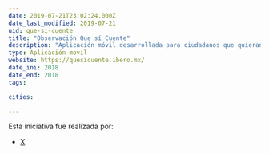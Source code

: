 ```yaml
---
date: 2019-07-21T23:02:24.000Z
date_last_modified: 2019-07-21
uid: que-si-cuente
title: "Observación Que sí Cuente"
description: "Aplicación móvil desarrollada para ciudadanos que quieran ser observadores independientes en la jornada electoral en México en julio del 2018."
type: Aplicación movil
website: https://quesicuente.ibero.mx/
date_ini: 2018
date_end: 2018
tags:

cities: 

---
```


Esta iniciativa fue realizada por:

- [X](/organizaciones/que-si-cuente)
